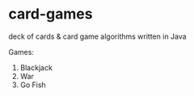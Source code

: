 # card-games
deck of cards &amp; card game algorithms written in Java

Games:
1. Blackjack
2. War
3. Go Fish

